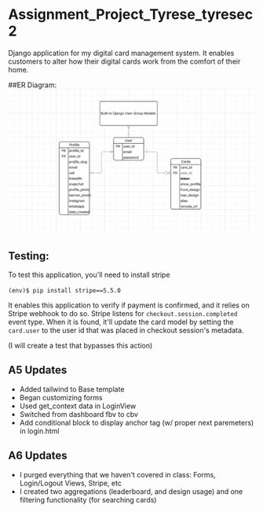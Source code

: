 # Assignment_Project_Tyrese_tyresec2

Django application for my digital card management system. It enables customers to alter how their digital cards work from the comfort of their home. 

##ER Diagram:
![ER Diagram](https://raw.githubusercontent.com/tairesu/Assignment_Project_Tyrese_tyresec2/refs/heads/main/docs/notes/erDiagram.png)

## Testing:

To test this application, you'll need to install stripe

`(env)$ pip install stripe==5.5.0`

It enables this application to verify if payment is confirmed, and it relies on Stripe webhook to do so. Stripe listens for `checkout.session.completed` event type. When it is found, it'll update the card model by setting the `card.user` to the user id that was placed in checkout session's metadata. 


(I will create a test that bypasses this action)

## A5 Updates

- Added tailwind to Base template
- Began customizing forms
- Used get_context data in LoginView
- Switched from dashboard fbv to cbv 
- Add conditional block to display anchor tag (w/ proper next paremeters) in login.html

## A6 Updates 

- I purged everything that we haven't covered in class: Forms, Login/Logout Views, Stripe, etc
- I created two aggregations (leaderboard, and design usage) and one filtering functionality (for searching cards)

